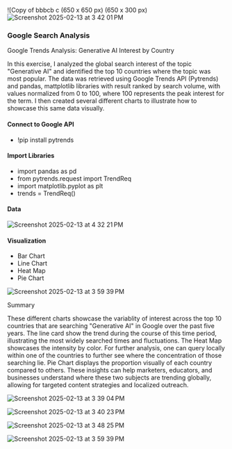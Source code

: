 
![Copy of bbbcb c (650 x 650 px) (650 x 300 px) ![Screenshot 2025-02-13 at 3 42 01 PM](https://github.com/user-attachments/assets/2f53f61e-673d-4ba6-9a1b-2e69f2e263cd)
 

### Google Search Analysis

Google Trends Analysis: Generative AI Interest by Country

In this exercise, I analyzed the global search interest of the topic "Generative AI" and identified the top 10 countries where the topic was most popular. The data was retrieved using Google Trends API (Pytrends) and pandas, mattplotlib libraries with result ranked by search volume, with values normalized from 0 to 100, where 100 represents the peak interest for the term. I then created several different charts to illustrate how to showcase this same data visually. 



#### Connect to Google API

- !pip install pytrends

#### Import Libraries

- import pandas as pd
- from pytrends.request import TrendReq
- import matplotlib.pyplot as plt
- trends = TrendReq()
 
#### Data

![Screenshot 2025-02-13 at 4 32 21 PM](https://github.com/user-attachments/assets/a9caac3a-383e-4df7-a51d-de980e684e44)


#### Visualization

- Bar Chart
- Line Chart
- Heat Map
- Pie Chart
  

![Screenshot 2025-02-13 at 3 59 39 PM](https://github.com/user-attachments/assets/20095082-dbcb-4f6b-b3db-8c65f708cb36)

Summary

These different charts showcase the variablity of interest across the top 10 countries that are searching "Generative AI" in Google over the past five years. 
The line card show the trend during the course of this time period, illustrating the most widely searched times and fluctuations. The Heat Map showcases the intensity by color. For further analysis, one can query locally within one of the countries to further see where the concentration of those searching lie.  Pie Chart displays the proportion visually of each country compared to others. 
These insights can help marketers, educators, and businesses understand where these two subjects are trending globally, allowing for targeted content strategies and localized outreach.


![Screenshot 2025-02-13 at 3 39 04 PM](https://github.com/user-attachments/assets/4e297780-f8dc-4d4b-a2c5-9cc9a42564d0)


![Screenshot 2025-02-13 at 3 40 23 PM](https://github.com/user-attachments/assets/2d0af070-40bc-41da-8d5f-12d2f221a33b)


![Screenshot 2025-02-13 at 3 48 25 PM](https://github.com/user-attachments/assets/fa234817-0371-4de3-9652-9520c84a2812)


![Screenshot 2025-02-13 at 3 59 39 PM](https://github.com/user-attachments/assets/b91973cd-39d6-45e7-9651-e393e7234a41)
 
 
